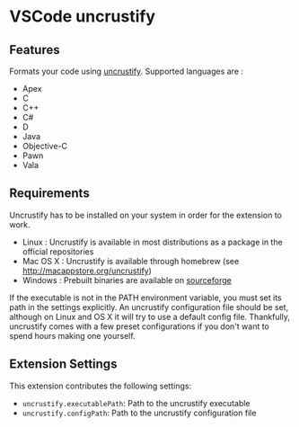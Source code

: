 # VSCode uncrustify

## Features

Formats your code using [uncrustify](https://github.com/uncrustify/uncrustify).
Supported languages are :
- Apex
- C
- C++
- C#
- D
- Java
- Objective-C
- Pawn
- Vala

## Requirements

Uncrustify has to be installed on your system in order for the extension to work.

- Linux : Uncrustify is available in most distributions as a package in the official repositories
- Mac OS X : Uncrustify is available through homebrew (see http://macappstore.org/uncrustify)
- Windows : Prebuilt binaries are available on [sourceforge](https://sourceforge.net/projects/uncrustify/files)

If the executable is not in the PATH environment variable, you must set its path in the settings explicitly.
An uncrustify configuration file should be set, although on Linux and OS X it will try to use a default config file.
Thankfully, uncrustify comes with a few preset configurations if you don't want to spend hours making one yourself.

## Extension Settings

This extension contributes the following settings:

* `uncrustify.executablePath`: Path to the uncrustify executable
* `uncrustify.configPath`: Path to the uncrustify configuration file